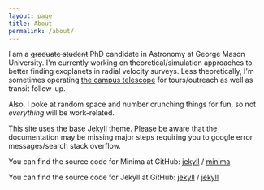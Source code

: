 ```yaml
---
layout: page
title: About
permalink: /about/
---
```


I am a ~~graduate student~~ PhD candidate in Astronomy at George Mason University. I'm currently working on theoretical/simulation approaches to better finding exoplanets in radial velocity surveys. Less theoretically, I'm sometimes operating [the campus telescope](https://sites.google.com/view/georgemasonobservatory/) for tours/outreach as well as transit follow-up.

Also, I poke at random space and number crunching things for fun, so not *everything* will be work-related.

This site uses the base [Jekyll](https://jekyllrb.com) theme. Please be aware that the documentation may be missing major steps requiring you to google error messages/search stack overflow.

You can find the source code for Minima at GitHub:
[jekyll][jekyll-organization] /
[minima](https://github.com/jekyll/minima)

You can find the source code for Jekyll at GitHub:
[jekyll][jekyll-organization] /
[jekyll](https://github.com/jekyll/jekyll)


[jekyll-organization]: https://github.com/jekyll
